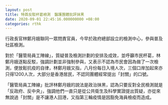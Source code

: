 ```yaml
---
layout: post
title: 特首反駁杯葛檢測　醫護團體批評抹黑
date: 2020-09-01 22:45:16.000000000 +08:00
categories: rthk
---
```


行政長官林鄭月娥聯同一眾問責官員，今早於政府總部設立的檢測中心，參與普及社區檢測。

對於「醫管局員工陣線」，質疑普及檢測計劃的安排及成效，並呼籲市民杯葛，林鄭月娥逐點反駁，強調計劃並非強制參與，又表示不認為市民會因為做了一次檢測，便放鬆抗疫的自律，林鄭月娥又指，八月份每日入境人次，三個口岸加起來亦只得1200人次，大部分是香港居民，不認同團體經常提出「封關」的口號。

「醫管局員工陣線」批評林鄭月娥的說法是政治抹黑，認為只要反對全民檢測就是「反政府、反中央」，強調他們一直只是從公共衛生及科學實證提出質疑，亦從來無說過「封關」是不讓港人回港，又指第三輪疫情是因豁免海員檢疫而造成。
